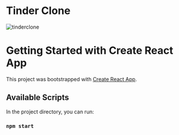 # Tinder Clone
![tinderclone](https://user-images.githubusercontent.com/77822154/152686889-b0d97d7e-6787-4e0e-81ad-3d6c89798d11.png)

# Getting Started with Create React App

This project was bootstrapped with [Create React App](https://github.com/facebook/create-react-app).

## Available Scripts

In the project directory, you can run:

### `npm start`





